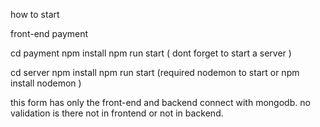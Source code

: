 how to start 

front-end payment 

cd payment 
npm install 
npm run start ( dont forget to start a server )

cd server
npm install 
npm run start (required nodemon to start or npm install nodemon )

this form has only the front-end and backend connect with mongodb.
no validation is there not in frontend or not in backend. 
